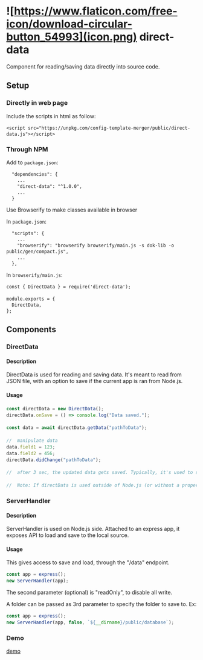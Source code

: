 # ![https://www.flaticon.com/free-icon/download-circular-button_54993](icon.png) direct-data
Component for reading/saving data directly into source code.

## Setup

### Directly in web page

Include the scripts in html as follow:
```
<script src="https://unpkg.com/config-template-merger/public/direct-data.js"></script>
```


### Through NPM


Add to `package.json`:
```
  "dependencies": {
  	...
    "direct-data": "^1.0.0",
    ...
  }
```


Use Browserify to make classes available in browser

In `package.json`:
```
  "scripts": {
  	...
    "browserify": "browserify browserify/main.js -s dok-lib -o public/gen/compact.js",
    ...
  },

```

In `browserify/main.js`:
```
const { DirectData } = require('direct-data');

module.exports = {
  DirectData,
};
```

## Components

### DirectData

#### Description
DirectData is used for reading and saving data. It's meant to read from JSON file, with an option to save if the current app is ran from Node.js.

#### Usage

```javascript
const directData = new DirectData();
directData.onSave = () => console.log("Data saved.");

const data = await directData.getData("pathToData");

//	manipulate data
data.field1 = 123;
data.field2 = 456;
directData.didChange("pathToData");

//	after 3 sec, the updated data gets saved. Typically, it's used to save directly into the code base.

//	Note: If directData is used outside of Node.js (or without a proper dataWriter), then it can be used to just read data.

```

### ServerHandler

#### Description
ServerHandler is used on Node.js side. Attached to an express app, it exposes API to load and save to the local source.

#### Usage

This gives access to save and load, through the "/data" endpoint.
```javascript
const app = express();
new ServerHandler(app);
```
The second parameter (optional) is "readOnly", to disable all write.

A folder can be passed as 3rd parameter to specify the folder to save to. Ex:
```javascript
const app = express();
new ServerHandler(app, false, `${__dirname}/public/database`);
```


### Demo

[demo](https://jacklehamster.github.io/direct-data/)